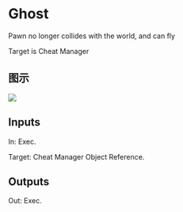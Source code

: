 # Ghost

Pawn no longer collides with the world, and can fly

Target is Cheat Manager

## 图示

![]($-20221218-18160263.png)

## Inputs

In: Exec.

Target: Cheat Manager Object Reference.  

## Outputs

Out: Exec.

